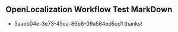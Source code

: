 ## OpenLocalization Workflow Test MarkDown
* 5aaeb04e-3e73-45ea-86b8-09a584ed5cd1 thanks!

<!--HONumber=Aug16_HO4-->


